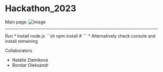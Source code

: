 # Hackathon_2023

Main page:
![image](https://github.com/user-attachments/assets/ed47b1d4-7aae-44d2-aeec-750004a0f22c)



<hr>
Run
* Install node.js
```sh
npm install #
```
* Alternatively check console and install remaining

Collaborators
* Natálie Zlatníková
* Bondar Oleksandr
